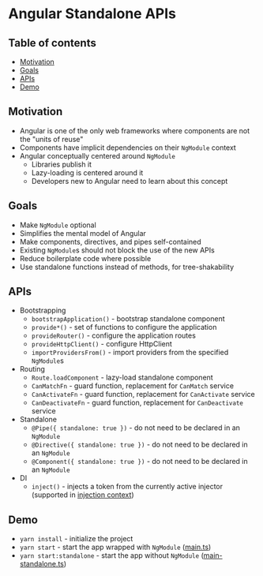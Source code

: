 # Angular Standalone APIs

## Table of contents
- [Motivation](#motivation)
- [Goals](#goals)
- [APIs](#apis)
- [Demo](#demo)


## Motivation
- Angular is one of the only web frameworks where components are not the "units of reuse"
- Components have implicit dependencies on their `NgModule` context
- Angular conceptually centered around `NgModule`
  - Libraries publish it
  - Lazy-loading is centered around it
  - Developers new to Angular need to learn about this concept


## Goals
- Make `NgModule` optional
- Simplifies the mental model of Angular
- Make components, directives, and pipes self-contained
- Existing `NgModule`s should not block the use of the new APIs
- Reduce boilerplate code where possible
- Use standalone functions instead of methods, for tree-shakability


## APIs
- Bootstrapping
  - `bootstrapApplication()` - bootstrap standalone component
  - `provide*()` - set of functions to configure the application
  - `provideRouter()` - configure the application routes
  - `provideHttpClient()` - configure HttpClient
  - `importProvidersFrom()` - import providers from the specified `NgModule`s
- Routing
  - `Route.loadComponent` - lazy-load standalone component
  - `CanMatchFn` - guard function, replacement for `CanMatch` service
  - `CanActivateFn` - guard function, replacement for `CanActivate` service
  - `CanDeactivateFn` - guard function, replacement for `CanDeactivate` service
- Standalone
  - `@Pipe({ standalone: true })` - do not need to be declared in an `NgModule`
  - `@Directive({ standalone: true })` - do not need to be declared in an `NgModule`
  - `@Component({ standalone: true })` - do not need to be declared in an `NgModule`
- DI
  - `inject()` - injects a token from the currently active injector (supported in [injection context](https://angular.io/guide/dependency-injection-context))


## Demo
- `yarn install` - initialize the project
- `yarn start` - start the app wrapped with `NgModule` ([main.ts](src/main.ts))
- `yarn start:standalone` - start the app without `NgModule` ([main-standalone.ts](src/main-standalone.ts))

